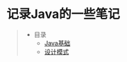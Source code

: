 # 记录Java的一些笔记

>* 目录   
>   * [Java基础](https://github.com/wjmwss/java-program/tree/master/java-base)   
>   * [设计模式](https://github.com/wjmwss/java-program/tree/master/java-design-pattern) 